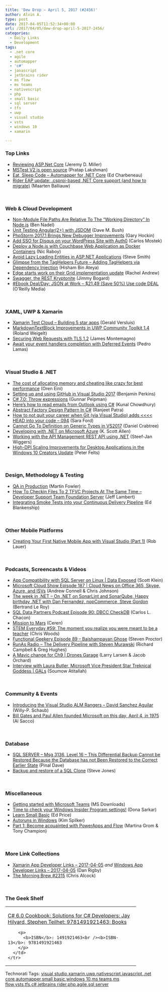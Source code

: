 ```yaml
---
title: 'Dew Drop – April 5, 2017 (#2456)'
author: Alvin A.
type: post
date: 2017-04-05T11:52:34+00:00
url: /2017/04/05/dew-drop-april-5-2017-2456/
categories:
  - Daily Links
  - Development
tags:
  - .net core
  - agile
  - automapper
  - 'c#'
  - javascript
  - jetbrains rider
  - ms flow
  - ms teams
  - nativescript
  - php
  - small basic
  - sql server
  - tfs
  - uwp
  - visual studio
  - vsts
  - windows 10
  - xamarin

---
```

### <a name="top"></a>Top Links

  * <a href="https://jeremydmiller.com/2017/04/04/reviewing-asp-net-core/" target="_blank">Reviewing ASP.Net Core</a> (Jeremy D. Miller)
  * <a href="https://blogs.msdn.microsoft.com/visualstudioalm/2017/04/05/mstest-v2-is-open-source/" target="_blank">MSTest V2 is open source</a> (Pratap Lakshman)
  * <a href="http://developer.telerik.com/content-types/podcast/automapper-net-core/" target="_blank">Eat, Sleep Code &#8211; Automapper for .NET Core</a> (Ed Charbeneau)
  * <a href="https://blog.jetbrains.com/dotnet/2017/04/04/rider-eap-update-csproj-based-net-core-support-migrate/" target="_blank">Rider EAP update: .csproj-based .NET Core support (and how to migrate)</a> (Maarten Balliauw)

&nbsp;

### <a name="web"></a>Web & Cloud Development

  * <a href="https://www.bennadel.com/blog/3244-non-module-file-paths-are-relative-to-the-working-directory-in-node-js.htm" target="_blank">Non-Module File Paths Are Relative To The &#8220;Working Directory&#8221; In Node.js</a> (Ben Nadel)
  * <a href="https://blog.dmbcllc.com/unit-testing-angular2-with-jsdom/" target="_blank">Unit Testing Angular(2+) with JSDOM</a> (Dave M. Bush)
  * <a href="https://blog.jetbrains.com/phpstorm/2017/04/phpstorm-2017-1-brings-new-debugger-improvements/" target="_blank">PhpStorm 2017.1 Brings New Debugger Improvements</a> (Gary Hockin)
  * <a href="https://auth0.com/blog/add-sso-for-disqus-on-your-wordpress-site-with-auth0/" target="_blank">Add SSO for Disqus on your WordPress Site with Auth0</a> (Carlos Mostek)
  * <a href="https://blog.couchbase.com/deploy-node-js-couchbase-web-application-docker-containers/" target="_blank">Deploy a Node.js with Couchbase Web Application as Docker Containers</a> (Nic Raboy)
  * <a href="http://ardalis.com/avoid-lazy-loading-entities-in-asp-net-applications" target="_blank">Avoid Lazy Loading Entities in ASP.NET Applications</a> (Steve Smith)
  * <a href="http://www.hishambinateya.com/glimpse-from-the-taghelpers-future-adding-taghelpers-via-dependency-injection" target="_blank">Glimpse from the TagHelpers Future &#8211; Adding TagHelpers via Dependency Injection</a> (Hisham Bin Ateya)
  * <a href="https://www.rachelandrew.co.uk/archives/2017/04/04/edge-starts-work-on-their-grid-implementation-update/" target="_blank">Edge starts work on their Grid implementation update</a> (Rachel Andrew)
  * <a href="http://feedproxy.google.com/~r/GrabBagOfT/~3/nyt35J2YNms/" target="_blank">Swagger, the REST Kryptonite</a> (Jimmy Bogard)
  * <a href="http://feedproxy.google.com/~r/oreilly/news/~3/avjYOOBNv9k/0636920028482.do" target="_blank">#Ebook Deal/Day: JSON at Work &#8211; $21.49 (Save 50%) Use code DEAL</a> (O&#8217;Reilly Media)

&nbsp;

### <a name="silverlight"></a>XAML, UWP & Xamarin

  * <a href="http://feedproxy.google.com/~r/netCurryRecentArticles/~3/Fpe5f8UKaPk/ShowArticle.aspx" target="_blank">Xamarin Test Cloud &#8211; Building 5 star apps</a> (Gerald Versluis)
  * <a href="http://weblogs.asp.net:80/rweigelt/markdowntextblock-improvements-in-uwp-community-toolkit-1-4?WT.mc_id=DX_MVP4025064" target="_blank">MarkdownTextBlock Improvements in UWP Community Toolkit 1.4</a> (Roland Weigelt)
  * <a href="https://blog.xamarin.com/securing-web-requests-with-tls-1-2/" target="_blank">Securing Web Requests with TLS 1.2</a> (James Montemagno)
  * <a href="http://feedproxy.google.com/~r/pedrolamascom/~3/A6UJgxJ0MsA/" target="_blank">Await your event handlers completion with Deferred Events</a> (Pedro Lamas)

&nbsp;

### <a name="dotnet"></a>Visual Studio & .NET

  * <a href="http://feedproxy.google.com/~r/AyendeRahien/~3/Xp5-QXMUbDQ/the-cost-of-allocating-memory-and-cheating-like-crazy-for-best-performance" target="_blank">The cost of allocating memory and cheating like crazy for best performance</a> (Oren Eini)
  * <a href="https://blogs.msdn.microsoft.com/benjaminperkins/2017/04/04/setting-up-and-using-github-in-visual-studio-2017/" target="_blank">Setting up and using GitHub in Visual Studio 2017</a> (Benjamin Perkins)
  * <a href="http://feedproxy.google.com/~r/gunnarpeipman/~3/hBkBdQt6h4g/" target="_blank">C# 7.0: Throw expressions</a> (Gunnar Peipman)
  * <a href="http://feedproxy.google.com/~r/kunal2383/~3/J8Ad1NvomTg/read-emails-from-outlook.html" target="_blank">Here&#8217;s how to read emails from Outlook using C#</a> (Kunal Chowdhury)
  * <a href="http://www.c-sharpcorner.com/article/abstract-factory-design-pattern-in-c-sharp/" target="_blank">Abstract Factory Design Pattern In C#</a> (Ranjeet Patra)
  * <a href="https://saraford.net/2017/04/04/how-to-not-quit-your-career-when-visual-studio-adds-head-into-your-code-094/" target="_blank">How to not quit your career when Git (via Visual Studio) adds <<<< HEAD into your code – 094</a> (Sara Ford)
  * <a href="https://www.danielcrabtree.com/blog/137/cannot-go-to-definition-on-generic-types-in-vs2017" target="_blank">Cannot Go To Definition on Generic Types in VS2017</a> (Daniel Crabtree)
  * <a href="http://odetocode.com/blogs/scott/archive/2017/04/04/developing-with-net-on-microsoft-azure.aspx" target="_blank">Developing with .NET on Microsoft Azure</a> (K. Scott Allen)
  * <a href="http://feedproxy.google.com/~r/SaravanaKumar/~3/H2i8L87mv5I/" target="_blank">Working with the API Management REST API using .NET</a> (Steef-Jan Wiggers)
  * <a href="http://blogs.windows.com/buildingapps/2017/04/04/high-dpi-scaling-improvements-desktop-applications-windows-10-creators-update/?WT.mc_id=DX_MVP4025064" target="_blank">High-DPI Scaling Improvements for Desktop Applications in the Windows 10 Creators Update</a> (Peter Felts)

&nbsp;

### <a name="design"></a>Design, Methodology & Testing

  * <a href="https://martinfowler.com/articles/qa-in-production.html" target="_blank">QA in Production</a> (Martin Fowler)
  * <a href="https://blogs.msdn.microsoft.com/dstfs/2017/03/21/how-to-checkin-files-to-2-tfvc-projects-at-the-same-time/" target="_blank">How To Checkin Files To 2 TFVC Projects At The Same Time – Developer Support Team Foundation Server</a> (Jeff Lambert)
  * <a href="https://blogs.msdn.microsoft.com/visualstudioalm/2017/04/04/integrating-smoke-tests-into-your-continuous-delivery-pipeline/" target="_blank">Integrating Smoke Tests into your Continuous Delivery Pipeline</a> (Ed Blankenship)

&nbsp;

### <a name="mobile"></a>Other Mobile Platforms

  * <a href="http://developer.telerik.com/products/nativescript/creating-your-first-native-mobile-app-with-visual-studio-part-1/" target="_blank">Creating Your First Native Mobile App with Visual Studio (Part 1)</a> (Rob Lauer)

&nbsp;

### <a name="podcasts"></a>Podcasts, Screencasts & Videos

  * <a href="https://channel9.msdn.com/Shows/Data-Exposed/App-Compatibility-with-SQL-Server-on-Linux?WT.mc_id=DX_MVP4025064" target="_blank">App Compatibility with SQL Server on Linux | Data Exposed</a> (Scott Klein)
  * <a href="http://feeds.microsoftcloudshow.com/~r/microsoftcloudshowepisodes/~3/XAJzByiy_mI/187-cloud-news-on-office-365-skype-azure-and-isvs" target="_blank">Microsoft Cloud Show Episode 187 | Cloud News on Office 365, Skype, Azure, and ISVs</a> (Andrew Connell & Chris Johnson)
  * <a href="https://blogs.msdn.microsoft.com/dotnet/2017/04/04/the-week-in-net-on-net-on-sonarlint-and-sonarqube-happy-birthday-net-with-dan-fernandez-nopcommerce-steve-gordon/" target="_blank">The week in .NET – On .NET on SonarLint and SonarQube, Happy birthday .NET with Dan Fernandez, nopCommerce, Steve Gordon</a> (Bertrand Le Roy)
  * <a href="http://sqldatapartners.com/2017/04/05/dbcc-checkdb/" target="_blank">SQL Data Partners Podcast Episode 90: DBCC CheckDB</a> (Carlos L. Chacon)
  * <a href="https://channel9.msdn.com/posts/Mission-to-Mars?WT.mc_id=DX_MVP4025064" target="_blank">Mission to Mars</a> (Ceren)
  * <a href="http://remarkablechatter.com/stem-everyday-59-moment-realize-meant-teacher/" target="_blank">STEM Everyday #59: The moment you realize you were meant to be a teacher</a> (Chris Woods)
  * <a href="https://www.functionalgeekery.com/episode-89-baishampayan-ghose/" target="_blank">Functional Geekery Episode 89 – Baishampayan Ghose</a> (Steven Proctor)
  * <a href="http://feedproxy.google.com/~r/RunaAsRadioWma/~3/SPrDOW45oVo/default.aspx" target="_blank">RunAs Radio &#8211; The Delivery Pipeline with Steven Murawski</a> (Richard Campbell & Greg Hughes)
  * <a href="https://channel9.msdn.com/Shows/Drones-Garage/A-Mavic-change-for-Ch9?WT.mc_id=DX_MVP4025064" target="_blank">A Mavic change for Ch9 | Drones Garage</a> (Larry Larsen & Jacob Orchard)
  * <a href="https://channel9.msdn.com/Shows/GALs/Interview-with-Laura-Butler-Microsoft-Vice-President-Star-Treknical-Goddess?WT.mc_id=DX_MVP4025064" target="_blank">Interview with Laura Butler, Microsoft Vice President Star Treknical Goddess | GALs</a> (Soumow Atitallah)

&nbsp;

### <a name="events"></a>Community & Events

  * <a href="https://blogs.msdn.microsoft.com/visualstudioalmrangers/2017/04/04/introducing-the-visual-studio-alm-rangers-david-sanchez-aguilar/" target="_blank">Introducing the Visual Studio ALM Rangers – David Sanchez Aguilar</a> (Willy-P. Schaub)
  * <a href="http://feedproxy.google.com/~r/wmexperts/~3/eBv1F7ONqnU/microsoft-founded-april-4-1975-bill-gates-paul-allen" target="_blank">Bill Gates and Paul Allen founded Microsoft on this day, April 4, in 1975</a> (Al Sacco)

&nbsp;

### <a name="sql"></a>Database

  * <a href="https://blog.sqlauthority.com/2017/04/05/sql-server-msg-3136-level-16-differential-backup-cannot-restored-database-not-restored-correct-earlier-state/" target="_blank">SQL SERVER – Msg 3136, Level 16 – This Differential Backup Cannot be Restored Because the Database has not Been Restored to the Correct Earlier State</a> (Pinal Dave)
  * <a href="http://www.red-gate.com/blog/database-lifecycle-management/backup-and-restore-of-a-sql-clone" target="_blank">Backup and restore of a SQL Clone</a> (Steve Jones)

&nbsp;

### <a name="misc"></a>Miscellaneous

  * <a href="http://www.microsoft.com/en-us/download/details.aspx?id=54759&WT.mc_id=DX_MVP4025064" target="_blank">Getting started with Microsoft Teams</a> (MS Downloads)
  * <a href="http://blogs.windows.com/windowsexperience/2017/04/04/time-check-windows-insider-program-settings/?WT.mc_id=DX_MVP4025064" target="_blank">Time to check your Windows Insider Program settings!</a> (Dona Sarkar)
  * <a href="https://blogs.msdn.microsoft.com/smallbasic/2017/04/04/learn-small-basic/" target="_blank">Learn Small Basic</a> (Ed Price)
  * <a href="https://blogs.msdn.microsoft.com/microsoft_press/2017/04/04/autoruns-in-windows/" target="_blank">Autoruns in Windows</a> (Kim Spilker)
  * <a href="https://blogs.msdn.microsoft.com/mvpawardprogram/2017/04/04/part-1-powerapps-and-flow/" target="_blank">Part 1: Become acquainted with PowerApps and Flow</a> (Martina Grom & Tony Champion)

&nbsp;

### <a name="links"></a>More Link Collections

  * <a href="http://allaboutxamarin.com/2017/04/xamarin-app-developer-links-2017-04-05/" target="_blank">Xamarin App Developer Links &#8211; 2017-04-05</a> _and_ <a href="http://windowsappdev.com/2017/04/windows-app-developer-links-2017-04-05/" target="_blank">Windows App Developer Links &#8211; 2017-04-05</a> (Dan Rigby)
  * <a href="http://feedproxy.google.com/~r/ReflectivePerspective/~3/-EAyX05JCLI/" target="_blank">The Morning Brew #2315</a> (Chris Alcock)

&nbsp;

### <a name="shelf"></a>The Geek Shelf

<div id="scid:7dc1bd33-94bd-46fd-a20b-0131235bcd47:3ec39edd-efc2-439c-858c-8332babe5b78" class="wlWriterEditableSmartContent" style="float: none; padding-bottom: 0px; padding-top: 0px; padding-left: 0px; margin: 0px; display: inline; padding-right: 0px">
  <table cellspacing="0" cellpadding="2" width="400" border="0" unselectable="on">
    <tr>
      <td valign="top" width="400">
        <p>
          <a title="C# 6.0 Cookbook: Solutions for C# Developers: Jay Hilyard, Stephen Teilhet: 9781491921463: Books" href="http://www.amazon.com/exec/obidos/ASIN/1491921463/amavin-20">C# 6.0 Cookbook: Solutions for C# Developers: Jay Hilyard, Stephen Teilhet: 9781491921463: Books</a>
        </p>
        
        <p>
          <b>ISBN</b>: 1491921463<br /><b>ISBN-13</b>: 9781491921463
        </p>
      </td>
    </tr>
  </table>
</div>

<div id="scid:77ECF5F8-D252-44F5-B4EB-D463C5396A79:c59b02d6-3125-4c46-a7b6-f571f9d48ca8" class="wlWriterEditableSmartContent" style="float: none; padding-bottom: 0px; padding-top: 0px; padding-left: 0px; margin: 0px; display: inline; padding-right: 0px">
  Technorati Tags: <a href="http://technorati.com/tags/visual+studio" rel="tag">visual studio</a>,<a href="http://technorati.com/tags/xamarin" rel="tag">xamarin</a>,<a href="http://technorati.com/tags/uwp" rel="tag">uwp</a>,<a href="http://technorati.com/tags/nativescript" rel="tag">nativescript</a>,<a href="http://technorati.com/tags/javascript" rel="tag">javascript</a>,<a href="http://technorati.com/tags/.net+core" rel="tag">.net core</a>,<a href="http://technorati.com/tags/automapper" rel="tag">automapper</a>,<a href="http://technorati.com/tags/small+basic" rel="tag">small basic</a>,<a href="http://technorati.com/tags/windows+10" rel="tag">windows 10</a>,<a href="http://technorati.com/tags/ms+teams" rel="tag">ms teams</a>,<a href="http://technorati.com/tags/ms+flow" rel="tag">ms flow</a>,<a href="http://technorati.com/tags/vsts" rel="tag">vsts</a>,<a href="http://technorati.com/tags/tfs" rel="tag">tfs</a>,<a href="http://technorati.com/tags/c%23" rel="tag">c#</a>,<a href="http://technorati.com/tags/jetbrains+rider" rel="tag">jetbrains rider</a>,<a href="http://technorati.com/tags/php" rel="tag">php</a>,<a href="http://technorati.com/tags/agile" rel="tag">agile</a>,<a href="http://technorati.com/tags/sql+server" rel="tag">sql server</a>
</div>